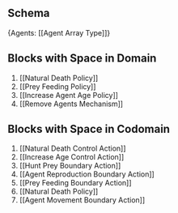 ## Schema

{Agents: [[Agent Array Type]]}

## Blocks with Space in Domain
1. [[Natural Death Policy]]
2. [[Prey Feeding Policy]]
3. [[Increase Agent Age Policy]]
4. [[Remove Agents Mechanism]]

## Blocks with Space in Codomain
1. [[Natural Death Control Action]]
2. [[Increase Age Control Action]]
3. [[Hunt Prey Boundary Action]]
4. [[Agent Reproduction Boundary Action]]
5. [[Prey Feeding Boundary Action]]
6. [[Natural Death Policy]]
7. [[Agent Movement Boundary Action]]

